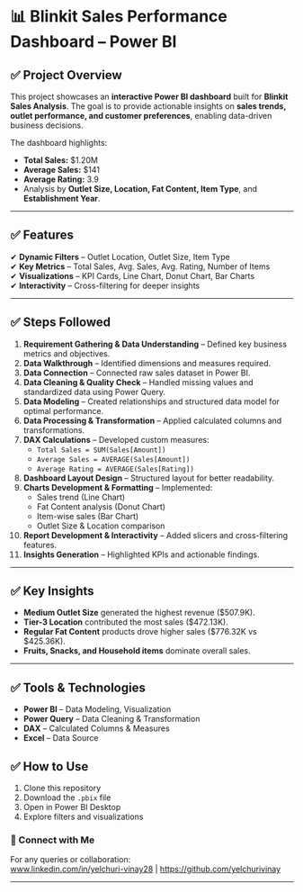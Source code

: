 # 📊 Blinkit Sales Performance Dashboard – Power BI

## ✅ Project Overview  
This project showcases an **interactive Power BI dashboard** built for **Blinkit Sales Analysis**. The goal is to provide actionable insights on **sales trends, outlet performance, and customer preferences**, enabling data-driven business decisions.

The dashboard highlights:
- **Total Sales:** $1.20M
- **Average Sales:** $141
- **Average Rating:** 3.9
- Analysis by **Outlet Size, Location, Fat Content, Item Type**, and **Establishment Year**.

---

## ✅ Features  
✔ **Dynamic Filters** – Outlet Location, Outlet Size, Item Type  
✔ **Key Metrics** – Total Sales, Avg. Sales, Avg. Rating, Number of Items  
✔ **Visualizations** – KPI Cards, Line Chart, Donut Chart, Bar Charts  
✔ **Interactivity** – Cross-filtering for deeper insights  

---

## ✅ Steps Followed  
1. **Requirement Gathering & Data Understanding** – Defined key business metrics and objectives.  
2. **Data Walkthrough** – Identified dimensions and measures required.  
3. **Data Connection** – Connected raw sales dataset in Power BI.  
4. **Data Cleaning & Quality Check** – Handled missing values and standardized data using Power Query.  
5. **Data Modeling** – Created relationships and structured data model for optimal performance.  
6. **Data Processing & Transformation** – Applied calculated columns and transformations.  
7. **DAX Calculations** – Developed custom measures:
    - `Total Sales = SUM(Sales[Amount])`
    - `Average Sales = AVERAGE(Sales[Amount])`
    - `Average Rating = AVERAGE(Sales[Rating])`
8. **Dashboard Layout Design** – Structured layout for better readability.  
9. **Charts Development & Formatting** – Implemented:
    - Sales trend (Line Chart)
    - Fat Content analysis (Donut Chart)
    - Item-wise sales (Bar Chart)
    - Outlet Size & Location comparison  
10. **Report Development & Interactivity** – Added slicers and cross-filtering features.  
11. **Insights Generation** – Highlighted KPIs and actionable findings.  

---

## ✅ Key Insights  
- **Medium Outlet Size** generated the highest revenue ($507.9K).  
- **Tier-3 Location** contributed the most sales ($472.13K).  
- **Regular Fat Content** products drove higher sales ($776.32K vs $425.36K).  
- **Fruits, Snacks, and Household items** dominate overall sales.  

---

## ✅ Tools & Technologies  
- **Power BI** – Data Modeling, Visualization  
- **Power Query** – Data Cleaning & Transformation  
- **DAX** – Calculated Columns & Measures  
- **Excel** – Data Source  


## ✅ How to Use  
1. Clone this repository  
2. Download the `.pbix` file  
3. Open in Power BI Desktop  
4. Explore filters and visualizations  



### 🔗 Connect with Me  
For any queries or collaboration:  
www.linkedin.com/in/yelchuri-vinay28 | https://github.com/yelchurivinay

---

